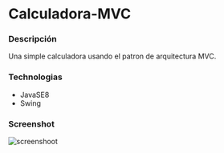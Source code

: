 # Calculadora-MVC

### Descripción

Una simple calculadora usando el patron de arquitectura MVC.

### Technologias
* JavaSE8
* Swing

### Screenshot
![screenshoot](https://i.ibb.co/vvN3n3t/calc.jpg)
